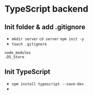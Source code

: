 # TypeScript backend

## Init folder & add .gitignore

- `mkdir server` `cd server` `npm init -y`
- `touch .gitignore`

```
node_modules
.DS_Store
```

## Init TypeScript

- `npm install typescript --save-dev`
-
